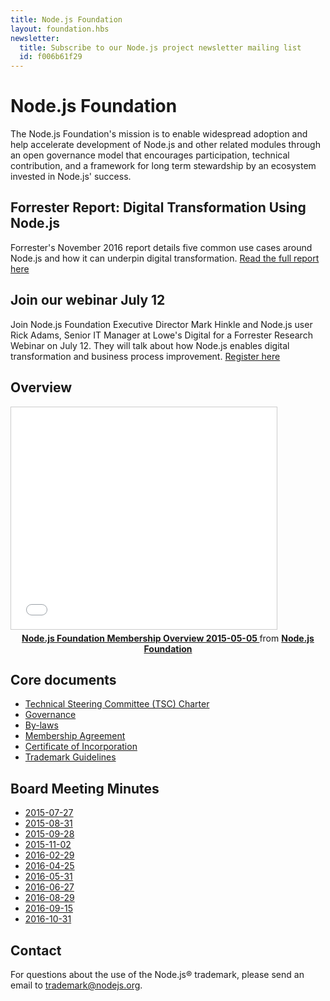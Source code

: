 ```yaml
---
title: Node.js Foundation
layout: foundation.hbs
newsletter:
  title: Subscribe to our Node.js project newsletter mailing list
  id: f006b61f29
---
```


# Node.js Foundation

The Node.js Foundation's mission is to enable widespread adoption and help accelerate development of Node.js and other related modules through an open governance model that encourages participation, technical contribution, and a framework for long term stewardship by an ecosystem invested in Node.js' success.

## Forrester Report: Digital Transformation Using Node.js

Forrester's November 2016 report details five common use cases around Node.js and how it can underpin digital transformation. [Read the full report here](https://reprints.forrester.com/#/assets/2/796/RES135952/reports) 

## Join our webinar July 12

Join Node.js Foundation Executive Director Mark Hinkle and Node.js user Rick Adams, Senior IT Manager at Lowe's Digital for a Forrester Research Webinar on July 12. They will talk about how Node.js enables digital transformation and business process improvement. [Register here](https://event.on24.com/eventRegistration/EventLobbyServlet?target=reg20.jsp&partnerref=nodejs&eventid=1440549&sessionid=1&key=7DE2249594D6A35008CAAA23B68BC7D3&regTag=&sourcepage=register) 

## Overview

<iframe class="center" src="//www.slideshare.net/slideshow/embed_code/key/gmABh2vHJx5OcI"
        width="425" height="355"
        frameborder="0" marginwidth="0" marginheight="0"
        scrolling="no"
        style="border:1px solid #CCC; border-width:1px; margin-bottom:5px; max-width: 100%;" allowfullscreen>
</iframe>

<div style="text-align:center; margin-bottom:5px">
    <strong>
        <a href="//www.slideshare.net/NodejsFoundation/node-foundation-membership-overview-20150505"
            title="Node.js Foundation Membership Overview 20150505"
            target="_blank">
            Node.js Foundation Membership Overview 2015-05-05
        </a>
    </strong> from <strong>
        <a href="//www.slideshare.net/NodejsFoundation" target="_blank">
            Node.js Foundation
        </a>
    </strong>
</div>

## Core documents

- [Technical Steering Committee (TSC) Charter](https://github.com/nodejs/TSC/blob/master/TSC-Charter.md)
- [Governance](https://github.com/nodejs/TSC)
- [By-laws](https://github.com/nodejs/board/blob/master/by-laws.md)
- [Membership Agreement](http://f.cl.ly/items/0N1m3x0I3S2L203M1h1r/nodejs-foundation-membership-agreement-2015-march-04.pdf)
- [Certificate of Incorporation](http://f.cl.ly/items/2b1b1o0v1e1u2i1L2w1a/nodejs-foundation-certificate-of-incorporation-2014-august-01.pdf)
- [Trademark Guidelines](https://nodejs.org/static/documents/trademark-policy.pdf)

## Board Meeting Minutes
- [2015-07-27](/static/documents/minutes/nodejs-foundation-board-meeting-2015-07-27.pdf)
- [2015-08-31](/static/documents/minutes/nodejs-foundation-board-meeting-2015-08-31.pdf)
- [2015-09-28](/static/documents/minutes/nodejs-foundation-board-meeting-2015-09-28.pdf)
- [2015-11-02](/static/documents/minutes/nodejs-foundation-board-meeting-2015-11-02.pdf)
- [2016-02-29](/static/documents/minutes/nodejs-foundation-board-meeting-2016-02-29.pdf)
- [2016-04-25](/static/documents/minutes/nodejs-foundation-board-meeting-2016-04-25.pdf)
- [2016-05-31](/static/documents/minutes/nodejs-foundation-board-meeting-2016-05-31.pdf)
- [2016-06-27](/static/documents/minutes/nodejs-foundation-board-meeting-2016-06-27.pdf)
- [2016-08-29](/static/documents/minutes/nodejs-foundation-board-meeting-2016-08-29.pdf)
- [2016-09-15](/static/documents/minutes/nodejs-foundation-board-meeting-2016-09-15.pdf)
- [2016-10-31](/static/documents/minutes/nodejs-foundation-board-meeting-2016-10-31.pdf)

## Contact

For questions about the use of the Node.js&reg; trademark, please send an
email to [trademark@nodejs.org](mailto:trademark@nodejs.org?subject=Trademark).
